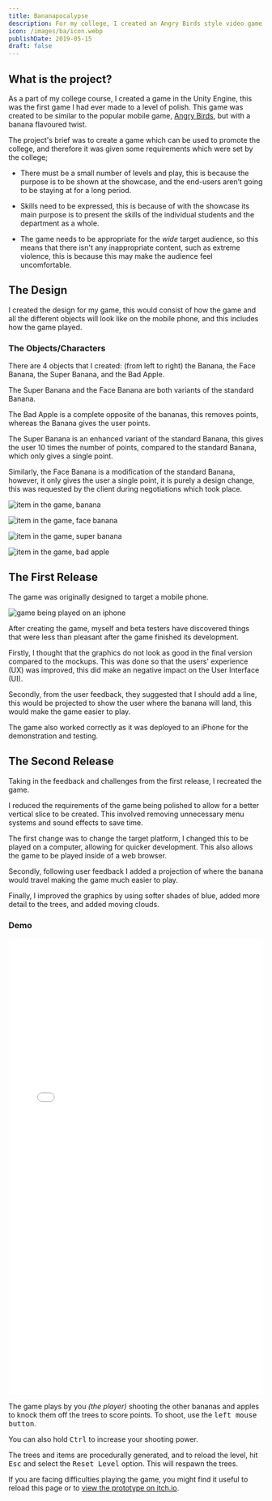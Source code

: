 ```yaml
---
title: Bananapocalypse
description: For my college, I created an Angry Birds style video game prototype within Unity to be played on a mobile phone.
icon: /images/ba/icon.webp
publishDate: 2019-05-15
draft: false
---
```

## What is the project?

As a part of my college course, I created a game in the Unity Engine, this was the first game I had ever made to a level of polish. This game was created to be similar to the popular mobile game, [Angry Birds](https://www.angrybirds.com/), but with a banana flavoured twist.

The project's brief was to create a game which can be used to promote the college, and therefore it was given some requirements which were set by the college;

- There must be a small number of levels and play, this is because the purpose is to be shown at the showcase, and the end-users aren’t going to be staying at for a long period.

- Skills need to be expressed, this is because of with the showcase its main purpose is to present the skills of the individual students and the department as a whole.

- The game needs to be appropriate for the *wide* target audience, so this means that there isn't any inappropriate content, such as extreme violence, this is because this may make the audience feel uncomfortable.

## The Design

I created the design for my game, this would consist of how the game and all the different objects will look like on the mobile phone, and this includes how the game played.

### The Objects/Characters

There are 4 objects that I created: (from left to right) the Banana, the Face Banana, the Super Banana, and the Bad Apple. 

The Super Banana and the Face Banana are both variants of the standard Banana. 

The Bad Apple is a complete opposite of the bananas, this removes points, whereas the Banana gives the user points.

The Super Banana is an enhanced variant of the standard Banana, this gives the user 10 times the number of points, compared to the standard Banana, which only gives a single point.

Similarly, the Face Banana is a modification of the standard Banana, however, it only gives the user a single point, it is purely a design change, this was requested by the client during negotiations which took place.

<div class="flex-row">

![item in the game, banana](/images/ba/banana1.webp)

![item in the game, face banana](/images/ba/banana2.webp)

![item in the game, super banana](/images/ba/banana3.webp)

![item in the game, bad apple](/images/ba/bad-apple.webp)

</div>

## The First Release

The game was originally designed to target a mobile phone. 

![game being played on an iphone](/images/ba/mobile-demo.webp)

After creating the game, myself and beta testers have discovered things that were less than pleasant after the game finished its development.

Firstly, I thought that the graphics do not look as good in the final version compared to the mockups. This was done so that the users' experience (UX) was improved, this did make an negative impact on the User Interface (UI).

Secondly, from the user feedback, they suggested that I should add a line, this would be projected to show the user where the banana will land, this would make the game easier to play.

The game also worked correctly as it was deployed to an iPhone for the demonstration and testing.

## The Second Release

Taking in the feedback and challenges from the first release, I recreated the game.

I reduced the requirements of the game being polished to allow for a better vertical slice to be created. This involved removing unnecessary menu systems and sound effects to save time.

The first change was to change the target platform, I changed this to be played on a computer, allowing for quicker development. This also allows the game to be played inside of a web browser.

Secondly, following user feedback I added a projection of where the banana would travel making the game much easier to play.

Finally, I improved the graphics by using softer shades of blue, added more detail to the trees, and added moving clouds.
### Demo

<iframe src="/demos/portfolio/bananapocalypse" frameborder="0" width="100%" height="900"></iframe>

The game plays by you *(the player)* shooting the other bananas and apples to knock them off the trees to score points. To shoot, use the <kbd>left mouse button</kbd>.

You can also hold <kbd>Ctrl</kbd> to increase your shooting power.

The trees and items are procedurally generated, and to reload the level, hit <kbd>Esc</kbd> and select the <kbd>Reset Level</kbd> option. This will respawn the trees.

If you are facing difficulties playing the game, you might find it useful to reload this page or to [view the prototype on itch.io](https://joshcooper.itch.io/bananapocalypse).